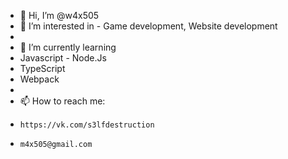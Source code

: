 - 👋 Hi, I’m @w4x505
- 👀 I’m interested in - Game development, Website development
- 
- 🌱 I’m currently learning 
-    Javascript - Node.Js
-    TypeScript
-    Webpack
- 
- 📫 How to reach me:
-     https://vk.com/s3lfdestruction
-     m4x505@gmail.com

<!---
w4x505/w4x505 is a ✨ special ✨ repository because its `README.md` (this file) appears on your GitHub profile.
You can click the Preview link to take a look at your changes.
--->
